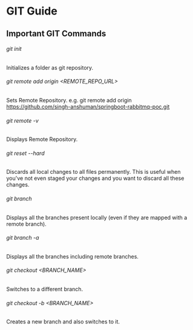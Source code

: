 # GIT Guide

## Important GIT Commands

###### git init
Initializes a folder as git repository.

###### git remote add origin <REMOTE_REPO_URL>
Sets Remote Repository.
e.g.
git remote add origin https://github.com/singh-anshuman/springboot-rabbitmq-poc.git

###### git remote -v
Displays Remote Repository.

###### git reset --hard
Discards all local changes to all files permanently. This is useful when you've not even staged your changes and you want to discard all these changes.

###### git branch
Displays all the branches present locally (even if they are mapped with a remote branch).

###### git branch -a
Displays all the branches including remote branches.

###### git checkout <BRANCH_NAME>
Switches to a different branch.

###### git checkout -b <BRANCH_NAME>
Creates a new branch and also switches to it.
